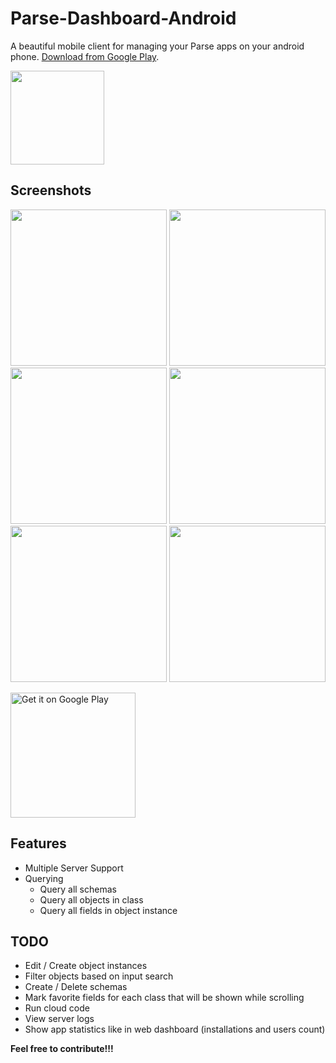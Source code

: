# Parse-Dashboard-Android
A beautiful mobile client for managing your Parse apps on your android phone. [Download from Google Play](https://play.google.com/store/apps/details?id=com.galtashma.parsedashboard&utm_source=github).

<img src="https://github.com/bitterbit/Parse-Dashboard-Android/raw/master/imgs/parse_dashboard_android.png" height=150></img>

## Screenshots
<img src="https://github.com/bitterbit/Parse-Dashboard-Android/raw/master/imgs/device-2018-03-18-224304.png" width=250></img>
<img src="https://github.com/bitterbit/Parse-Dashboard-Android/raw/master/imgs/device-2018-03-18-223646.png" width=250></img>
<img src="https://github.com/bitterbit/Parse-Dashboard-Android/raw/master/imgs/device-2018-03-18-223736.png" width=250></img>
<img src="https://github.com/bitterbit/Parse-Dashboard-Android/raw/master/imgs/device-2018-03-18-223714.png" width=250></img>
<img src="https://github.com/bitterbit/Parse-Dashboard-Android/raw/master/imgs/device-2018-03-18-224127.png" width=250></img>
<img src="https://github.com/bitterbit/Parse-Dashboard-Android/raw/master/imgs/device-2018-03-18-223754.png" width=250></img>


<a href='https://play.google.com/store/apps/details?id=com.galtashma.parsedashboard&utm_source=github&pcampaignid=MKT-Other-global-all-co-prtnr-py-PartBadge-Mar2515-1'> <img alt='Get it on Google Play' width=200 src='https://play.google.com/intl/en_us/badges/images/generic/en_badge_web_generic.png'/></a>

## Features
* Multiple Server Support
* Querying
  * Query all schemas
  * Query all objects in class
  * Query all fields in object instance

## TODO
* Edit / Create object instances
* Filter objects based on input search
* Create / Delete schemas
* Mark favorite fields for each class that will be shown while scrolling
* Run cloud code
* View server logs
* Show app statistics like in web dashboard (installations and users count)

**Feel free to contribute!!!**
